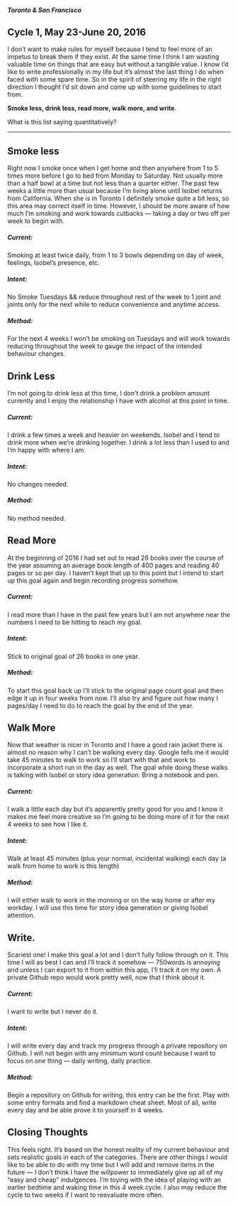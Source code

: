 ##### Toronto & San Francisco
## Cycle 1, May 23-June 20, 2016

I don’t want to make rules for myself because I tend to feel more of an impetus to break them if they exist. At the same time I think I am wasting valuable time on things that are easy but without a tangible value. I know I’d like to write professionally in my life but it’s almost the last thing I do when faced with some spare time. So in the spirit of steering my life in the right direction I thought I’d sit down and come up with some guidelines to start from.

**Smoke less, drink less, read more, walk more, and write**.

What is this list saying quantitatively?

---

## Smoke less
Right now I smoke once when I get home and then anywhere from 1 to 5 times more before I go to bed from Monday to Saturday. Not usually more than a half bowl at a time but not less than a quarter either. The past few weeks a little more than usual because I’m living alone until Isobel returns from California. When she is in Toronto I definitely smoke quite a bit less, so this area may correct itself in time. However, I should be more aware of how much I’m smoking and work towards cutbacks — taking a day or two off per week to begin with.

##### Current:
Smoking at least twice daily, from 1 to 3 bowls depending on day of week, feelings, Isobel’s presence, etc.
##### Intent:
No Smoke Tuesdays && reduce throughout rest of the week to 1 joint and joints only for the next while to reduce convenience and anytime access.
##### Method:
For the next 4 weeks I won’t be smoking on Tuesdays and will work towards reducing throughout the week to gauge the impact of the intended behaviour changes.

## Drink Less
I’m not going to drink less at this time, I don’t drink a problem amount currently and I enjoy the relationship I have with alcohol at this point in time.

##### Current:
I drink a few times a week and heavier on weekends. Isobel and I tend to drink more when we’re drinking together. I drink a lot less than I used to and I’m happy with where I am.
##### Intent:
No changes needed.
##### Method:
No method needed.

## Read More
At the beginning of 2016 I had set out to read 26 books over the course of the year assuming an average book length of 400 pages and reading 40 pages or so per day. I haven’t kept that up to this point but I intend to start up this goal again and begin recording progress somehow.

##### Current:
I read more than I have in the past few years but I am not anywhere near the numbers I need to be hitting to reach my goal.
##### Intent:
Stick to original goal of 26 books in one year.
##### Method:
To start this goal back up I’ll stick to the original page count goal and then edge it up in four weeks from now. I’ll also try and figure out how  many I pages/day I need to do to reach the goal by the end of the year.

## Walk More
Now that weather is nicer in Toronto and I have a good rain jacket there is almost no reason why I can’t be walking every day. Google tells me it would take 45 minutes to walk to work so I’ll start with that and work to incorporate a short run in the day as well. The goal while doing these walks is talking with Isobel or story idea generation. Bring a notebook and pen.

##### Current:
I walk a little each day but it’s apparently pretty good for you and I know it makes me feel more creative so I’m going to be doing more of it for the next 4 weeks to see how I like it.
##### Intent:
Walk at least 45 minutes (plus your normal, incidental walking) each day (a walk from home to work is this length)
##### Method:
I will either walk to work in the morning or on the way home or after my workday. I will use this time for story idea generation or giving Isobel attention.

## Write.
Scariest one! I make this goal a lot and I don’t fully follow through on it. This time I will as best I can and I’ll track it somehow — 750words is annoying and unless I can export to it from within this app, I’ll track it on my own. A private Github repo would work pretty well, now that I think about it.

##### Current:
I want to write but I never do it.
##### Intent:
I will write every day and track my progress through a private repository on Github. I will not begin with any minimum word count because I want to focus on one thing — daily writing, daily practice.
##### Method:
Begin a repository on Github for writing, this entry can be the first. Play with some entry formats and find a markdown cheat sheet. Most of all, write every day and be able prove it to yourself in 4 weeks.

## Closing Thoughts
This feels right. It’s based on the honest reality of my current behaviour and sets realistic goals in each of the categories. There are other things I would like to be able to do with my time but I will add and remove items in the future — I don’t think I have the willpower to immediately give up all of my “easy and cheap” indulgences. I’m toying with the idea of playing with an earlier bedtime and waking time in this 4 week cycle. I also may reduce the cycle to two weeks if I want to reevaluate more often.
